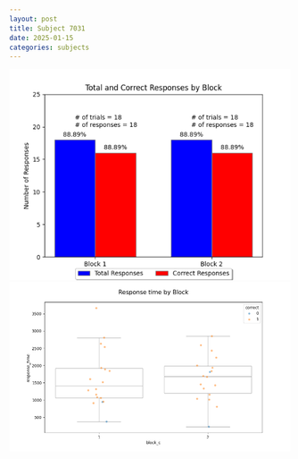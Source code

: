 ```yaml
---
layout: post
title: Subject 7031
date: 2025-01-15
categories: subjects
---
```


![](data/7031/run-28/7031_ATS_responses.png)
![](data/7031/run-28/7031_ATS_rt.png)
